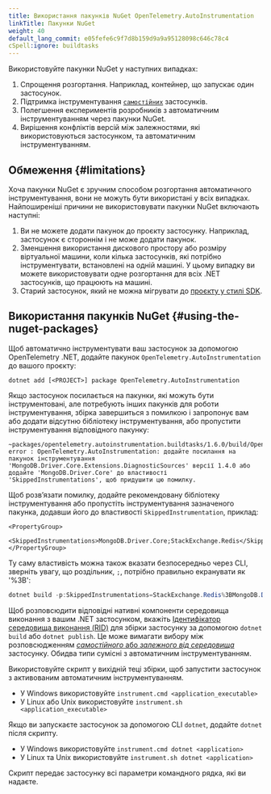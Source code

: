 ```yaml
---
title: Використання пакунків NuGet OpenTelemetry.AutoInstrumentation
linkTitle: Пакунки NuGet
weight: 40
default_lang_commit: e05fefe6c9f7d8b159d9a9a95128098c646c78c4
cSpell:ignore: buildtasks
---
```


Використовуйте пакунки NuGet у наступних випадках:

1. Спрощення розгортання. Наприклад, контейнер, що запускає один застосунок.
1. Підтримка інструментування [`самостійних`](https://learn.microsoft.com/en-us/dotnet/core/deploying/#publish-self-contained) застосунків.
1. Полегшення експериментів розробників з автоматичним інструментуванням через пакунки NuGet.
1. Вирішення конфліктів версій між залежностями, які використовуються застосунком, та автоматичним інструментуванням.

## Обмеження {#limitations}

Хоча пакунки NuGet є зручним способом розгортання автоматичного інструментування, вони не можуть бути використані у всіх випадках. Найпоширеніші причини не використовувати пакунки NuGet включають наступні:

1. Ви не можете додати пакунок до проєкту застосунку. Наприклад, застосунок є стороннім і не може додати пакунок.
1. Зменшення використання дискового простору або розміру віртуальної машини, коли кілька застосунків, які потрібно інструментувати, встановлені на одній машині. У цьому випадку ви можете використовувати одне розгортання для всіх .NET застосунків, що працюють на машині.
1. Старий застосунок, який не можна мігрувати до [проєкту у стилі SDK](https://learn.microsoft.com/en-us/nuget/resources/check-project-format#check-the-project-format).

## Використання пакунків NuGet {#using-the-nuget-packages}

Щоб автоматично інструментувати ваш застосунок за допомогою OpenTelemetry .NET, додайте пакунок `OpenTelemetry.AutoInstrumentation` до вашого проєкту:

```terminal
dotnet add [<PROJECT>] package OpenTelemetry.AutoInstrumentation
```

Якщо застосунок посилається на пакунки, які можуть бути інструментовані, але потребують інших пакунків для роботи інструментування, збірка завершиться з помилкою і запропонує вам або додати відсутню бібліотеку інструментування, або пропустити інструментування відповідного пакунку:

```terminal
~packages/opentelemetry.autoinstrumentation.buildtasks/1.6.0/build/OpenTelemetry.AutoInstrumentation.BuildTasks.targets(29,5): error : OpenTelemetry.AutoInstrumentation: додайте посилання на пакунок інструментування 'MongoDB.Driver.Core.Extensions.DiagnosticSources' версії 1.4.0 або додайте 'MongoDB.Driver.Core' до властивості 'SkippedInstrumentations', щоб придушити цю помилку.
```

Щоб розвʼязати помилку, додайте рекомендовану бібліотеку інструментування або пропустіть інструментування зазначеного пакунка, додавши його до властивості `SkippedInstrumentation`, приклад:

```csproj
<PropertyGroup>
   <SkippedInstrumentations>MongoDB.Driver.Core;StackExchange.Redis</SkippedInstrumentations>
</PropertyGroup>
```

Ту саму властивість можна також вказати безпосередньо через CLI, зверніть увагу, що роздільник, `;`, потрібно правильно екранувати як '%3B':

```powershell
dotnet build -p:SkippedInstrumentations=StackExchange.Redis%3BMongoDB.Driver.Core
```

Щоб розповсюдити відповідні нативні компоненти середовища виконання з вашим .NET
застосунком, вкажіть [Ідентифікатор середовища виконання (RID)](https://learn.microsoft.com/en-us/dotnet/core/rid-catalog) для збірки застосунку за допомогою `dotnet build` або `dotnet publish`. Це може вимагати вибору між розповсюдженням [_самостійного_ або _залежного від середовища_](https://learn.microsoft.com/en-us/dotnet/core/deploying/) застосунку. Обидва типи сумісні з автоматичним інструментуванням.

Використовуйте скрипт у вихідній теці збірки, щоб запустити застосунок з активованим автоматичним інструментуванням.

- У Windows використовуйте `instrument.cmd <application_executable>`
- У Linux або Unix використовуйте `instrument.sh <application_executable>`

Якщо ви запускаєте застосунок за допомогою CLI `dotnet`, додайте `dotnet` після скрипту.

- У Windows використовуйте `instrument.cmd dotnet <application>`
- У Linux та Unix використовуйте `instrument.sh dotnet <application>`

Скрипт передає застосунку всі параметри командного рядка, які ви надаєте.
